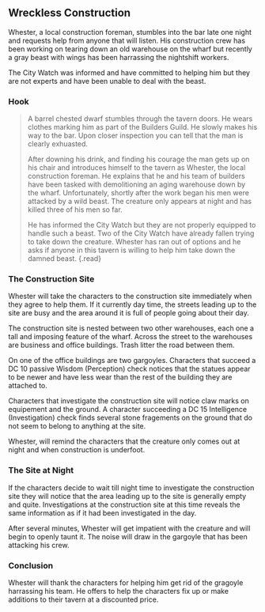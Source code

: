 ## Wreckless Construction
Whester, a local construction foreman, stumbles into the bar late one night and requests help from anyone that will listen. His construction crew has been working on tearing down an old warehouse on the wharf but recently a gray beast with wings has been harrassing the nightshift workers.

The City Watch was informed and have committed to helping him but they are not experts and have been unable to deal with the beast.

### Hook
>A barrel chested dwarf stumbles through the tavern doors. He wears clothes marking him as part of the Builders Guild. He slowly makes his way to the bar. Upon closer inspection you can tell that the man is clearly exhuasted.
>
>After downing his drink, and finding his courage the man gets up on his chair and introduces himself to the tavern as Whester, the local construction foreman. He explains that he and his team of builders have been tasked with demolitioning an aging warehouse down by the wharf. Unfortunately, shortly after the work began his men were attacked by a wild beast. The creature only appears at night and has killed three of his men so far.
>
>He has informed the City Watch but they are not properly equipped to handle such a beast. Two of the City Watch have already fallen trying to take down the creature. Whester has ran out of options and he asks if anyone in this tavern is willing to help him take down the damned beast.
{.read}

### The Construction Site
Whester will take the characters to the construction site immediately when they agree to help them. If it currently day time, the streets leading up to the site are busy and the area around it is full of people going about their day.

The construction site is nested between two other warehouses, each one a tall and imposing feature of the wharf. Across the street to the warehouses are business and office buildings. Trash litter the road between them.

On one of the office buildings are two gargoyles. Characters that succeed a DC 10 passive Wisdom (Perception) check notices that the statues appear to be newer and have less wear than the rest of the building they are attached to.

Characters that investigate the construction site will notice claw marks on equipement and the ground. A character succeeding a DC 15 Intelligence (Investigation) check finds several stone fragements on the ground that do not seem to belong to anything at the site.

Whester, will remind the characters that the creature only comes out at night and when construction is underfoot.

### The Site at Night
If the characters decide to wait till night time to investigate the construction site they will notice that the area leading up to the site is generally empty and quite. Investigations at the construction site at this time reveals the same information as if it had been investigated in the day.

After several minutes, Whester will get impatient with the creature and will begin to openly taunt it. The noise will draw in the gargoyle that has been attacking his crew.

### Conclusion
Whester will thank the characters for helping him get rid of the gragoyle harrassing his team. He offers to help the characters fix up or make additions to their tavern at a discounted price.